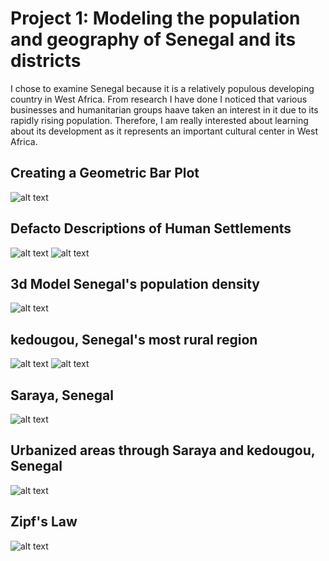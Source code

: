 # Project 1: Modeling the population and geography of Senegal and its districts

I chose to examine Senegal because it is a relatively populous developing country in West Africa.
From research I have done I noticed that various businesses and humanitarian groups haave taken an
interest in it due to its rapidly rising population. Therefore, I am really interested about learning
about its development as it represents an important cultural center in West Africa.

## Creating a Geometric Bar Plot
![alt text](https://raw.githubusercontent.com/Seabass1000/ABM/master/1-Geometric%20Bar%20Plot.png)

## Defacto Descriptions of Human Settlements
![alt text](https://raw.githubusercontent.com/Seabass1000/ABM/master/2-density.png)
![alt text](https://raw.githubusercontent.com/Seabass1000/ABM/master/2-sen_whole_pop19.png)

## 3d Model Senegal's population density
![alt text](https://github.com/Seabass1000/ABM/blob/master/p1.gif)

## kedougou, Senegal's most rural region
![alt text](https://github.com/Seabass1000/ABM/blob/master/6-urban_area_polygons_and_density.png)
![alt text](https://raw.githubusercontent.com/Seabass1000/ABM/master/5-Dfcto_urbn_sttlments_250.png)

##  Saraya, Senegal
![alt text](https://raw.githubusercontent.com/Seabass1000/ABM/master/7-saraya250_theonlyone.png)

## Urbanized areas through Saraya and kedougou, Senegal
![alt text](https://raw.githubusercontent.com/Seabass1000/ABM/master/8-combined.png)

## Zipf's Law
![alt text](https://raw.githubusercontent.com/Seabass1000/ABM/master/Zipf.png)
